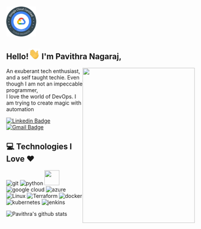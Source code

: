 <p align="centre">
  <img src="logos/ace.png" width="80" height="80" />
</p>
<h2> Hello!<img src="https://raw.githubusercontent.com/ABSphreak/ABSphreak/master/gifs/Hi.gif" width="30px"> I'm Pavithra Nagaraj,</h2> 
<img align="right" src="https://emojipedia-us.s3.dualstack.us-west-1.amazonaws.com/thumbs/320/emojidex/112/female-technologist_1f469-200d-1f4bb.png" width="300" height="415">
An exuberant tech enthusiast, and a self taught techie. Even though I am not an impeccable programmer,<br/> 
I love the world of DevOps. I am trying to create magic with automation 

[![Linkedin Badge](https://img.shields.io/badge/-Pavithra_Nagaraj-blue?style=flat-square&logo=Linkedin&logoColor=white&link=https://www.linkedin.com/in/pavithra-nagaraj-803203154/)](https://www.linkedin.com/in/pavithra-nagaraj-803203154/) [![Gmail Badge](https://img.shields.io/badge/-pavithraraj2619@gmail.com-c14438?style=flat-square&logo=Gmail&logoColor=white&link=mailto:pavithraraj2619@gmail.com)](mailto:pavithraraj2619@gmail.com)

## 💻 Technologies I Love ❤️
<p align="left">
 <img src="https://img.icons8.com/color/48/000000/git.png" alt="git" width="40" height="40"/>
 <img src="https://img.icons8.com/color/48/000000/python.png" alt="python" width="40" height="40"/>
 <img src="https://img.icons8.com/color/452/amazon-web-services.png" width="40" height="40" />
 <img src="https://img.icons8.com/color/48/000000/google-cloud-platform.png" alt="google cloud"  width="40" height="40" />
 <img src="https://img.icons8.com/color/48/000000/azure-1.png" alt="azure"  width="40" height="40" />
 <img src="https://img.icons8.com/color/48/000000/linux.png" alt="Linux"  width="40" height="40" />
 <img src="https://i.pinimg.com/originals/28/ec/74/28ec7440a57536eebad2931517aa1cce.png" alt="Terraform"  width="40" height="40"/>
 <img src="https://img.icons8.com/color/48/000000/docker.png" alt="docker"  width="40" height="40" />
 <img src="https://img.icons8.com/color/48/000000/kubernetes.svg" alt="kubernetes"  width="40" height="40" />
 <img src="https://img.icons8.com/color/48/000000/jenkins.png" alt="jenkins"  width="40" height="40" />


![Pavithra's github stats](https://github-readme-stats.vercel.app/api?username=pavithranagaraj26&bg_color=30,e96443,904e95&title_color=fff&text_color=fff)
